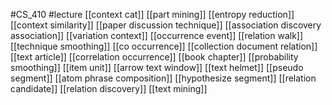 #CS_410
#lecture
[[context cat]]
[[part mining]]
[[entropy reduction]]
[[context similarity]]
[[paper discussion technique]]
[[association discovery association]]
[[variation context]]
[[occurrence event]]
[[relation walk]]
[[technique smoothing]]
[[co occurrence]]
[[collection document relation]]
[[text article]]
[[correlation occurrence]]
[[book chapter]]
[[probability smoothing]]
[[item unit]]
[[arrow text window]]
[[text helmet]]
[[pseudo segment]]
[[atom phrase composition]]
[[hypothesize segment]]
[[relation candidate]]
[[relation discovery]]
[[text mining]]
